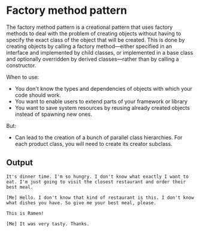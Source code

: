 # Factory method pattern

The factory method pattern is a creational pattern that uses factory methods to deal with the problem of creating objects without having to specify the exact class of the object that will be created. This is done by creating objects by calling a factory method—either specified in an interface and implemented by child classes, or implemented in a base class and optionally overridden by derived classes—rather than by calling a constructor. 

When to use:
 - You don't know the types and dependencies of objects with which your code should work.
 - You want to enable users to extend parts of your framework or library
 - You want to save system resources by reusing already created objects instead of spawning new ones.

But:
 - Can lead to the creation of a bunch of parallel class hierarchies. For each product class, you will need to create its creator subclass.

## Output

```
It's dinner time. I'm so hungry. I don't know what exactly I want to eat. I'm just going to visit the closest restaurant and order their best meal.

[Me] Hello. I don't know that kind of restaurant is this. I don't know what dishes you have. So give me your best meal, please.

This is Ramen!

[Me] It was very tasty. Thanks.
```
